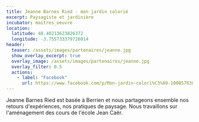 ```yaml
---
title: Jeanne Barnes Ried - mon jardin colorié
excerpt: Paysagiste et jardinière
incubator: maitres_oeuvre
location:
  latitude: 48.40213623826372 
  longitude: -3.755733379726014
header:
  teaser: /assets/images/partenaires/jeanne.jpg
  show_overlay_excerpt: true
  overlay_image: /assets/images/partenaires/jeanne.jpg
  overlay_filter: 0.5
  actions:
    - label: "Facebook"
      url: https://www.facebook.com/p/Mon-jardin-colori%C3%A9-100057838351726/?_rdr
---
```


Jeanne Barnes Ried est basée à Berrien et nous partageons ensemble nos retours d'expériences, nos pratiques de paysage. Nous travaillons sur l'aménagement des cours de l'école Jean Caër.